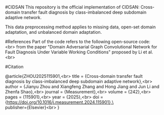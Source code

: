 #CIDSAN
This repository is the official implementation of CIDSAN: Cross-domain transfer fault diagnosis by class-imbalanced deep subdomain adaptive network.

This data preprocessing method applies to missing data, open-set domain adaptation, and unbalanced domain adaptation.

#References
Part of the code refers to the following open-source code:\<br>
from the paper "Domain Adversarial Graph Convolutional Network for Fault Diagnosis Under Variable Working Conditions" proposed by Li et al.\<br>
 
#Citation

@article{ZHOU2025115901,\<br>
title = {Cross-domain transfer fault diagnosis by class-imbalanced deep subdomain adaptive network},\<br>
author = {Jianyu Zhou and Xiangfeng Zhang and Hong Jiang and Jun Li and Zhenfa Shao},\<br>
journal = {Measurement},\<br>
volume = {242},\<br>
pages = {115901},\<br>
year = {2025},\<br>
doi = {https://doi.org/10.1016/j.measurement.2024.115901},\<br>
publisher={Elsevier}\<br>
}
